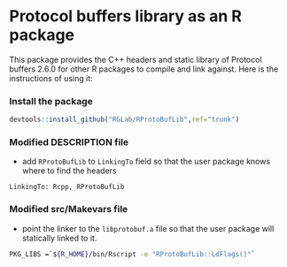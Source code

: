 # Protocol buffers library as an R package

This package provides the C++ headers and static library of Protocol buffers 2.6.0 for other R packages to compile and link against. Here is the instructions of using it:

### Install the package
```r
devtools::install_github("RGLab/RProtoBufLib",ref="trunk")
```
### Modified **DESCRIPTION** file
- add `RProtoBufLib` to `LinkingTo` field so that the user package knows where to find the headers
```
LinkingTo: Rcpp, RProtoBufLib
```

### Modified **src/Makevars** file

- point the linker to the `libprotobuf.a` file so that the user package will statically linked to it.

```bash
PKG_LIBS =`${R_HOME}/bin/Rscript -e "RProtoBufLib::LdFlags()"`
```
